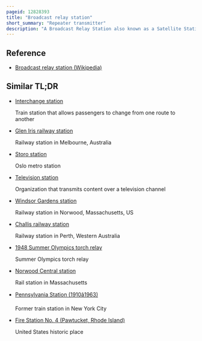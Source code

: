 ```yaml
---
pageid: 12828393
title: "Broadcast relay station"
short_summary: "Repeater transmitter"
description: "A Broadcast Relay Station also known as a Satellite Station Relay Transmitter re-broadcaster Repeater or complementary Station is a Broadcast Transmitter that transmits the Signal from a Radio or Television Station to an Area that is not covered by the."
---
```


## Reference

- [Broadcast relay station (Wikipedia)](https://en.wikipedia.org/?curid=12828393)

## Similar TL;DR

- [Interchange station](/tldr/en/interchange-station)

  Train station that allows passengers to change from one route to another

- [Glen Iris railway station](/tldr/en/glen-iris-railway-station)

  Railway station in Melbourne, Australia

- [Storo station](/tldr/en/storo-station)

  Oslo metro station

- [Television station](/tldr/en/television-station)

  Organization that transmits content over a television channel

- [Windsor Gardens station](/tldr/en/windsor-gardens-station)

  Railway station in Norwood, Massachusetts, US

- [Challis railway station](/tldr/en/challis-railway-station)

  Railway station in Perth, Western Australia

- [1948 Summer Olympics torch relay](/tldr/en/1948-summer-olympics-torch-relay)

  Summer Olympics torch relay

- [Norwood Central station](/tldr/en/norwood-central-station)

  Rail station in Massachusetts

- [Pennsylvania Station (1910â1963)](/tldr/en/pennsylvania-station-19101963)

  Former train station in New York City

- [Fire Station No. 4 (Pawtucket, Rhode Island)](/tldr/en/fire-station-no-4-pawtucket-rhode-island)

  United States historic place
